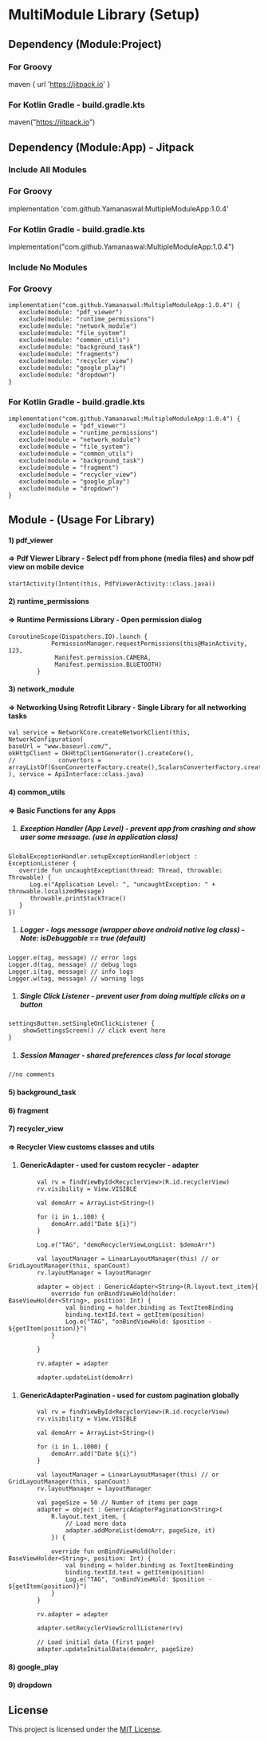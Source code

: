 # MultiModule Library (Setup)

## Dependency (Module:Project)
### For Groovy
maven { url 'https://jitpack.io' }
### For Kotlin Gradle - build.gradle.kts
maven("https://jitpack.io")

## Dependency (Module:App) - Jitpack
### Include All Modules

### For Groovy 
implementation 'com.github.Yamanaswal:MultipleModuleApp:1.0.4'
### For Kotlin Gradle - build.gradle.kts
implementation("com.github.Yamanaswal:MultipleModuleApp:1.0.4")

### Include No Modules

### For Groovy
```text
implementation("com.github.Yamanaswal:MultipleModuleApp:1.0.4") {
   exclude(module: "pdf_viewer")
   exclude(module: "runtime_permissions")
   exclude(module: "network_module")
   exclude(module: "file_system")
   exclude(module: "common_utils")
   exclude(module: "background_task")
   exclude(module: "fragments")
   exclude(module: "recycler_view")
   exclude(module: "google_play")
   exclude(module: "dropdown")
}
```

### For Kotlin Gradle - build.gradle.kts
```text
implementation("com.github.Yamanaswal:MultipleModuleApp:1.0.4") {
   exclude(module = "pdf_viewer")
   exclude(module = "runtime_permissions")
   exclude(module = "network_module")
   exclude(module = "file_system")
   exclude(module = "common_utils")
   exclude(module = "background_task")
   exclude(module = "fragment")
   exclude(module = "recycler_view")
   exclude(module = "google_play")
   exclude(module = "dropdown")
}
```


## Module - (Usage For Library)

#### 1) pdf_viewer
#### => Pdf Viewer Library - Select pdf from phone (media files) and show pdf view on mobile device
```text
startActivity(Intent(this, PdfViewerActivity::class.java))
```

#### 2) runtime_permissions 
#### => Runtime Permissions Library - Open permission dialog
```text
CoroutineScope(Dispatchers.IO).launch {
            PermissionManager.requestPermissions(this@MainActivity, 123,
             Manifest.permission.CAMERA,
             Manifest.permission.BLUETOOTH)
        }
```

#### 3) network_module
#### => Networking Using Retrofit Library - Single Library for all networking tasks
```text
val service = NetworkCore.createNetworkClient(this, NetworkConfiguration(
baseUrl = "www.baseurl.com/",
okHttpClient = OkHttpClientGenerator().createCore(),
//            convertors = arrayListOf(GsonConverterFactory.create(),ScalarsConverterFactory.create())
), service = ApiInterface::class.java)
```

#### 4) common_utils 
#### => Basic Functions for any Apps

1. ##### Exception Handler (App Level) - prevent app from crashing and show user some message. (use in application class)
```text
GlobalExceptionHandler.setupExceptionHandler(object : ExceptionListener {
   override fun uncaughtException(thread: Thread, throwable: Throwable) {
      Log.e("Application Level: ", "uncaughtException: " + throwable.localizedMessage)
      throwable.printStackTrace()
   }
})
```

1. ##### Logger - logs message (wrapper above android native log class) - Note: isDebuggable == true (default)
```text
Logger.e(tag, message) // error logs
Logger.d(tag, message) // debug logs
Logger.i(tag, message) // info logs
Logger.w(tag, message) // warning logs
```

1. ##### Single Click Listener - prevent user from doing multiple clicks on a button
```text
settingsButton.setSingleOnClickListener {
    showSettingsScreen() // click event here
}
```

1. ##### Session Manager - shared preferences class for local storage
```text
//no comments
```



#### 5) background_task

#### 6) fragment

#### 7) recycler_view
#### => Recycler View customs classes and utils

1. #### GenericAdapter - used for custom recycler - adapter
```text
        val rv = findViewById<RecyclerView>(R.id.recyclerView)
        rv.visibility = View.VISIBLE

        val demoArr = ArrayList<String>()

        for (i in 1..100) {
            demoArr.add("Date ${i}")
        }

        Log.e("TAG", "demoRecyclerViewLongList: $demoArr")

        val layoutManager = LinearLayoutManager(this) // or GridLayoutManager(this, spanCount)
        rv.layoutManager = layoutManager

        adapter = object : GenericAdapter<String>(R.layout.text_item){
            override fun onBindViewHold(holder: BaseViewHolder<String>, position: Int) {
                val binding = holder.binding as TextItemBinding
                binding.textId.text = getItem(position)
                Log.e("TAG", "onBindViewHold: $position - ${getItem(position)}")
            }

        }

        rv.adapter = adapter

        adapter.updateList(demoArr)
```

1. #### GenericAdapterPagination - used for custom pagination globally
```text
        val rv = findViewById<RecyclerView>(R.id.recyclerView)
        rv.visibility = View.VISIBLE

        val demoArr = ArrayList<String>()

        for (i in 1..1000) {
            demoArr.add("Date ${i}")
        }

        val layoutManager = LinearLayoutManager(this) // or GridLayoutManager(this, spanCount)
        rv.layoutManager = layoutManager

        val pageSize = 50 // Number of items per page
        adapter = object : GenericAdapterPagination<String>(
            R.layout.text_item, {
                // Load more data
                adapter.addMoreList(demoArr, pageSize, it)
            }) {

            override fun onBindViewHold(holder: BaseViewHolder<String>, position: Int) {
                val binding = holder.binding as TextItemBinding
                binding.textId.text = getItem(position)
                Log.e("TAG", "onBindViewHold: $position - ${getItem(position)}")
            }
        }

        rv.adapter = adapter

        adapter.setRecyclerViewScrollListener(rv)

        // Load initial data (first page)
        adapter.updateInitialData(demoArr, pageSize)
```

#### 8) google_play
#### 9) dropdown





## License
This project is licensed under the [MIT License](LICENSE).